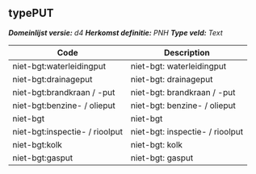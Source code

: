 ## typePUT

*__Domeinlijst versie:__ d4*
*__Herkomst definitie:__ PNH*
*__Type veld:__ Text*

|__Code__ |__Description__	|
|	---	|	---	|
| niet-bgt:waterleidingput | niet-bgt: waterleidingput |
| niet-bgt:drainageput | niet-bgt: drainageput |
| niet-bgt:brandkraan / -put | niet-bgt: brandkraan / -put |
| niet-bgt:benzine- / olieput | niet-bgt: benzine- / olieput |
| niet-bgt | niet-bgt |
| niet-bgt:inspectie- / rioolput | niet-bgt: inspectie- / rioolput |
| niet-bgt:kolk | niet-bgt: kolk |
| niet-bgt:gasput | niet-bgt: gasput |
